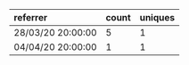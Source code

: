 | referrer          | count | uniques |
| :---------------- | :---- | :------ |
| 28/03/20 20:00:00 | 5     | 1       |
| 04/04/20 20:00:00 | 1     | 1       |